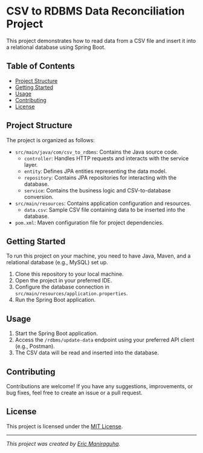 # CSV to RDBMS Data Reconciliation Project

This project demonstrates how to read data from a CSV file and insert it into a relational database using Spring Boot.

## Table of Contents

- [Project Structure](#project-structure)
- [Getting Started](#getting-started)
- [Usage](#usage)
- [Contributing](#contributing)
- [License](#license)

## Project Structure

The project is organized as follows:

- `src/main/java/com/csv_to_rdbms`: Contains the Java source code.
  - `controller`: Handles HTTP requests and interacts with the service layer.
  - `entity`: Defines JPA entities representing the data model.
  - `repository`: Contains JPA repositories for interacting with the database.
  - `service`: Contains the business logic and CSV-to-database conversion.
- `src/main/resources`: Contains application configuration and resources.
  - `data.csv`: Sample CSV file containing data to be inserted into the database.
- `pom.xml`: Maven configuration file for project dependencies.

## Getting Started

To run this project on your machine, you need to have Java, Maven, and a relational database (e.g., MySQL) set up.

1. Clone this repository to your local machine.
2. Open the project in your preferred IDE.
3. Configure the database connection in `src/main/resources/application.properties`.
4. Run the Spring Boot application.

## Usage

1. Start the Spring Boot application.
2. Access the `/rdbms/update-data` endpoint using your preferred API client (e.g., Postman).
3. The CSV data will be read and inserted into the database.

## Contributing

Contributions are welcome! If you have any suggestions, improvements, or bug fixes, feel free to create an issue or a pull request.

## License

This project is licensed under the [MIT License](LICENSE).

---

*This project was created by [Eric Maniraguha](https://github.com/ericmaniraguha/update_rdbms_from_csv.git).*
